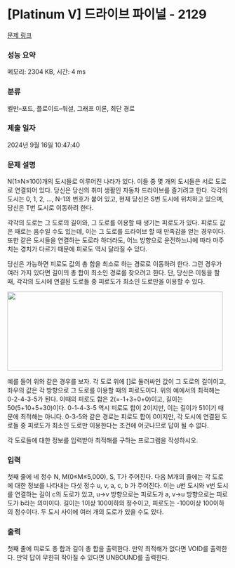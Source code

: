 # [Platinum V] 드라이브 파이널 - 2129 

[문제 링크](https://www.acmicpc.net/problem/2129) 

### 성능 요약

메모리: 2304 KB, 시간: 4 ms

### 분류

벨만–포드, 플로이드–워셜, 그래프 이론, 최단 경로

### 제출 일자

2024년 9월 16일 10:47:40

### 문제 설명

<p>N(1≤N≤100)개의 도시들로 이루어진 나라가 있다. 이들 중 몇 개의 도시들은 서로 도로로 연결되어 있다. 당신은 당신의 취미 생활인 자동차 드라이브를 즐기려고 한다. 각각의 도시는 0, 1, 2, …, N-1의 번호가 붙어 있고, 현재 당신은 S번 도시에 위치하고 있으며, 당신은 T번 도시로 이동하려 한다.</p>
<p>각각의 도로는 그 도로의 길이와, 그 도로를 이용할 때 생기는 피로도가 있다. 피로도 값은 때로는 음수일 수도 있는데, 이는 그 도로를 드라이브 할 때 만족감을 얻는 경우이다. 또한 같은 도시들을 연결하는 도로라 하더라도, 어느 방향으로 운전하느냐에 따라 마주치는 경치가 다르기 때문에 피로도 역시 달라질 수 있다.</p>
<p>당신은 가능하면 피로도 값의 총 합을 최소로 하는 경로로 이동하려 한다. 그런 경우가 여러 가지 있다면 길이의 총 합이 최소인 경로를 찾으려고 한다. 단, 당신은 이동을 할 때, 각각의 도시에 연결된 도로들 중 피로도가 최소인 도로만을 이용할 수 있다.</p>
<p><img width="491" height="180" alt="" src="https://www.acmicpc.net/JudgeOnline/upload/201008/drive.PNG"></p>
<p>예를 들어 위와 같은 경우를 보자. 각 도로 위에 []로 둘러싸인 값이 그 도로의 길이이고, 좌우의 값은 각 방향으로 그 도로를 이용할 때의 피로도이다. 위의 예에서의  최적해는 0-2-4-3-5가 된다. 이때의 피로도 합은 2(=-1+3+0+0)이고, 길이는 50(5+10+5+30)이다. 0-1-4-3-5 역시 피로도 합이 2이지만, 이는 길이가 51이기 때문에 최적해는 아니다. 0-3-5와 같은 경로는 피로도 합이 0이지만, 각 도시에 연결된 도로들 중 피로도가 최소인 도로만 이용한다는 조건에 어긋나므로 답이 될 수 없다.</p>
<p>각 도로들에 대한 정보를 입력받아 최적해를 구하는 프로그램을 작성하시오.</p>

### 입력 

 <p>첫째 줄에 네 정수 N, M(0≤M≤5,000), S, T가 주어진다. 다음 M개의 줄에는 각 도로에 대한 정보를 나타내는 다섯 정수 u, v, a, c, b 가 주어진다. 이는 u번 도시와 v번 도시를 연결하는 길이 c의 도로가 있고, u->v 방향으로는 피로도가 a, v->u 방향으로는 피로도가 b라는 의미이다. 길이는 1이상 100이하의 정수이고, 피로도는 -100이상 100이하의 정수이다. 두 도시 사이에 여러 개의 도로가 있을 수도 있다.</p>

### 출력 

 <p>첫째 줄에 피로도 총 합과 길이 총 합을 출력한다. 만약 최적해가 없다면 VOID를 출력한다. 만약 답이 무한히 작아질 수 있다면 UNBOUND를 출력한다.</p>

